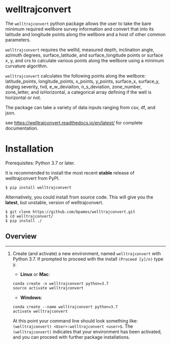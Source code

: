 # welltrajconvert

The `welltrajconvert` python package allows the user to take the bare minimum required wellbore survey information and convert that into its latitude and longitude points along the wellbore and a host of other common parameters.

`welltrajconvert` requires the wellId, measured depth, inclination angle, azimuth degrees, surface_latitude, and surface_longitude points or surface x, y, and crs to calculate various points along the wellbore using a minimum curvature algorithm.

`welltrajconvert` calculates the following points along the wellbore: latitude_points, longitude_points, x_points, y_points, surface_x, surface_y, dogleg severity, tvd, e_w_deviaiton, n_s_deviation, zone_number, zone_letter, and isHorizontal, a categorical array defining if the well is horizontal or not.


The package can take a variety of data inputs ranging from csv, df, and json.


see https://welltrajconvert.readthedocs.io/en/latest/ for complete documentation.



# Installation

Prerequisites: Python 3.7 or later.

It is recommended to install the most recent **stable** release of welltrajconvert from PyPI.


    $ pip install welltrajconvert


Alternatively, you could install from source code. This will give you the **latest**, but unstable, version of welltrajconvert.


    $ git clone https://github.com/bpamos/welltrajconvert.git
    $ cd welltrajconvert/
    $ pip install ./

	
## Overview


---


1. Create (and activate) a new environment, named `welltrajconvert` with Python 3.7. If prompted to proceed with the install `(Proceed [y]/n)` type y.

	- __Linux__ or __Mac__: 
	```
	conda create -n welltrajconvert python=3.7
	source activate welltrajconvert
	```
	- __Windows__: 
	```
	conda create --name welltrajconvert python=3.7
	activate welltrajconvert
	```
	
	At this point your command line should look something like: `(welltrajconvert) <User>:welltrajconvert <user>$`. The `(welltrajconvert)` indicates that your environment has been activated, and you can proceed with further package installations.
